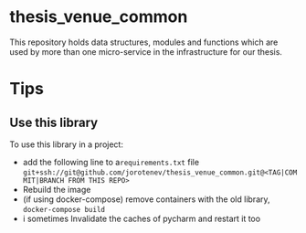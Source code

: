 # thesis_venue_common
This repository holds data structures, modules and functions which are used by more than one micro-service in the infrastructure for our thesis.


# Tips
## Use this library
To use this library in a project:
* add the following line to a`requirements.txt` file
`git+ssh://git@github.com/jorotenev/thesis_venue_common.git@<TAG|COMMIT|BRANCH FROM THIS REPO>`
* Rebuild the image
* (if using docker-compose) remove containers with the old library,
`docker-compose build`
* i sometimes Invalidate the caches of pycharm and restart it too